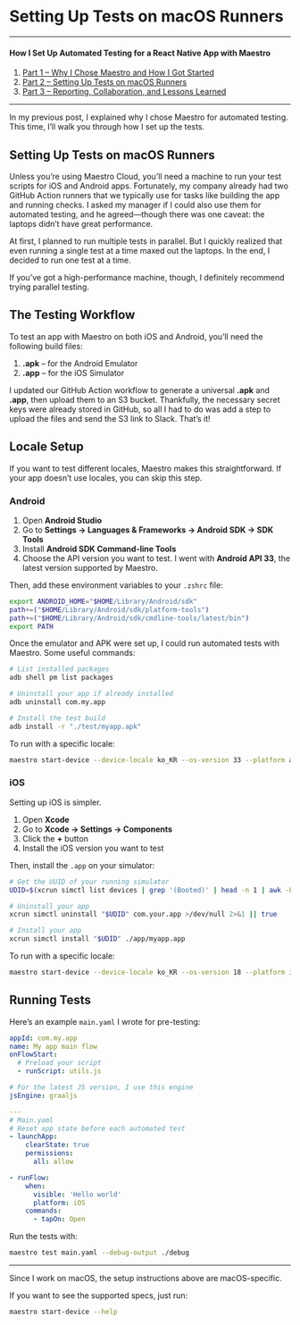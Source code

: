 # Setting Up Tests on macOS Runners

---
#### How I Set Up Automated Testing for a React Native App with Maestro

1. [Part 1 – Why I Chose Maestro and How I Got Started](https://yeoung004.github.io/How-I-Set-Up-Automated-Testing-for-React-Native-App-with-Maestro-1/)  
2. [Part 2 – Setting Up Tests on macOS Runners](https://yeoung004.github.io/How-I-Set-Up-Automated-Testing-for-React-Native-App-with-Maestro-2/)  
3. [Part 3 – Reporting, Collaboration, and Lessons Learned](https://yeoung004.github.io/How-I-Set-Up-Automated-Testing-for-React-Native-App-with-Maestro-final/)
---

In my previous post, I explained why I chose Maestro for automated testing. This time, I’ll walk you through how I set up the tests.

## Setting Up Tests on macOS Runners

Unless you’re using Maestro Cloud, you’ll need a machine to run your test scripts for iOS and Android apps. Fortunately, my company already had two GitHub Action runners that we typically use for tasks like building the app and running checks. I asked my manager if I could also use them for automated testing, and he agreed—though there was one caveat: the laptops didn’t have great performance.

At first, I planned to run multiple tests in parallel. But I quickly realized that even running a single test at a time maxed out the laptops. In the end, I decided to run one test at a time.

If you’ve got a high-performance machine, though, I definitely recommend trying parallel testing.

## The Testing Workflow

To test an app with Maestro on both iOS and Android, you’ll need the following build files:

1. **.apk** – for the Android Emulator
2. **.app** – for the iOS Simulator

I updated our GitHub Action workflow to generate a universal **.apk** and **.app**, then upload them to an S3 bucket. Thankfully, the necessary secret keys were already stored in GitHub, so all I had to do was add a step to upload the files and send the S3 link to Slack. That’s it!

## Locale Setup

If you want to test different locales, Maestro makes this straightforward. If your app doesn’t use locales, you can skip this step.

### Android

1. Open **Android Studio**
2. Go to **Settings → Languages & Frameworks → Android SDK → SDK Tools**
3. Install **Android SDK Command-line Tools**
4. Choose the API version you want to test. I went with **Android API 33**, the latest version supported by Maestro.

Then, add these environment variables to your `.zshrc` file:

```bash
export ANDROID_HOME="$HOME/Library/Android/sdk"
path+=("$HOME/Library/Android/sdk/platform-tools")
path+=("$HOME/Library/Android/sdk/cmdline-tools/latest/bin")
export PATH
```

Once the emulator and APK were set up, I could run automated tests with Maestro. Some useful commands:

```bash
# List installed packages
adb shell pm list packages

# Uninstall your app if already installed
adb uninstall com.my.app

# Install the test build
adb install -r "./test/myapp.apk"
```

To run with a specific locale:

```bash
maestro start-device --device-locale ko_KR --os-version 33 --platform android
```

### iOS

Setting up iOS is simpler.

1. Open **Xcode**
2. Go to **Xcode → Settings → Components**
3. Click the **+** button
4. Install the iOS version you want to test

Then, install the `.app` on your simulator:

```bash
# Get the UUID of your running simulator
UDID=$(xcrun simctl list devices | grep '(Booted)' | head -n 1 | awk -F '[()]' '{print $2}')

# Uninstall your app
xcrun simctl uninstall "$UDID" com.your.app >/dev/null 2>&1 || true

# Install your app
xcrun simctl install "$UDID" ./app/myapp.app
```

To run with a specific locale:

```bash
maestro start-device --device-locale ko_KR --os-version 18 --platform ios
```

## Running Tests

Here’s an example `main.yaml` I wrote for pre-testing:

```yaml
appId: com.my.app
name: My app main flow
onFlowStart:
  # Preload your script
  - runScript: utils.js

# For the latest JS version, I use this engine
jsEngine: graaljs

---
# Main.yaml
# Reset app state before each automated test
- launchApp:
    clearState: true
    permissions:
      all: allow

- runFlow:
    when:
      visible: 'Hello world'
      platform: iOS
    commands:
      - tapOn: Open
```

Run the tests with:

```bash
maestro test main.yaml --debug-output ./debug
```

---

Since I work on macOS, the setup instructions above are macOS-specific.

If you want to see the supported specs, just run:

```bash
maestro start-device --help
```